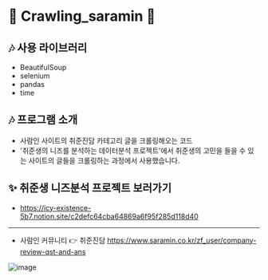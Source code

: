 # 🎀 Crawling_saramin 🎀 

## 🎶 사용 라이브러리
+ BeautifulSoup
+ selenium
+ pandas
+ time


## 🎶 프로그램 소개 
+ 사람인 사이트의 취준진담 카테고리 글을 크롤링해오는 코드
+ '취준생의 니즈를 분석하는 데이터분석 프로젝트'에서 취준생의 고민을 들을 수 있는 사이트의 글들을 크롤링하는 과정에서 사용했습니다.

## ✨ 취준생 니즈분석 프로젝트 보러가기
+ https://icy-existence-5b7.notion.site/c2defc64cba64869a6f95f285d118d40

<hr/>

+ 사람인 커뮤니티 👉 취준진담
https://www.saramin.co.kr/zf_user/company-review-qst-and-ans

![image](https://user-images.githubusercontent.com/68270424/132084573-306f43ff-2101-496a-a9df-3d9c55b04f41.png)


